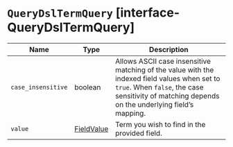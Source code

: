 # `QueryDslTermQuery` [interface-QueryDslTermQuery]

| Name | Type | Description |
| - | - | - |
| `case_insensitive` | boolean | Allows ASCII case insensitive matching of the value with the indexed field values when set to `true`. When `false`, the case sensitivity of matching depends on the underlying field’s mapping. |
| `value` | [FieldValue](./FieldValue.md) | Term you wish to find in the provided field. |
